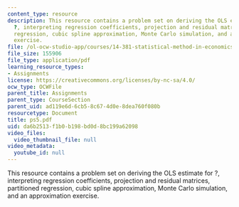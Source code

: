 ```yaml
---
content_type: resource
description: This resource contains a problem set on deriving the OLS estimate for
  ?, interpreting regression coefficients, projection and residual matrices, partitioned
  regression, cubic spline approximation, Monte Carlo simulation, and an approximation
  exercise.
file: /ol-ocw-studio-app/courses/14-381-statistical-method-in-economics-fall-2006/da6b2513f1b0b198bd0d8bc199a62098_ps5.pdf
file_size: 155906
file_type: application/pdf
learning_resource_types:
- Assignments
license: https://creativecommons.org/licenses/by-nc-sa/4.0/
ocw_type: OCWFile
parent_title: Assignments
parent_type: CourseSection
parent_uid: ad119e6d-6cb5-8c67-4d0e-8dea760f080b
resourcetype: Document
title: ps5.pdf
uid: da6b2513-f1b0-b198-bd0d-8bc199a62098
video_files:
  video_thumbnail_file: null
video_metadata:
  youtube_id: null
---
```

This resource contains a problem set on deriving the OLS estimate for ?, interpreting regression coefficients, projection and residual matrices, partitioned regression, cubic spline approximation, Monte Carlo simulation, and an approximation exercise.